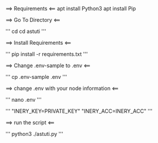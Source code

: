 ==> Requirements <==
apt install Python3
apt install Pip

==> Go To Directory <==

'''
cd
cd astuti
'''

==> Install Requirements <==

'''
pip install -r requirements.txt
'''

==> Change .env-sample to .env <==

'''
cp .env-sample .env
'''

==> change .env with your node information <==

'''
nano .env
'''

'''
"INERY_KEY=PRIVATE_KEY"
"INERY_ACC=INERY_ACC"
'''

==> run the script <==

'''
python3 ./astuti.py
'''

